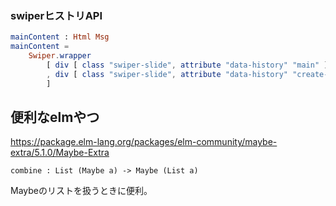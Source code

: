 ### swiperヒストリAPI

```elm
mainContent : Html Msg
mainContent =
    Swiper.wrapper
        [ div [ class "swiper-slide", attribute "data-history" "main" ] [ mainContentFirst ]
        , div [ class "swiper-slide", attribute "data-history" "create-room" ] [ createRoomView ]
        ]
```

## 便利なelmやつ
https://package.elm-lang.org/packages/elm-community/maybe-extra/5.1.0/Maybe-Extra

```
combine : List (Maybe a) -> Maybe (List a)
```

Maybeのリストを扱うときに便利。

